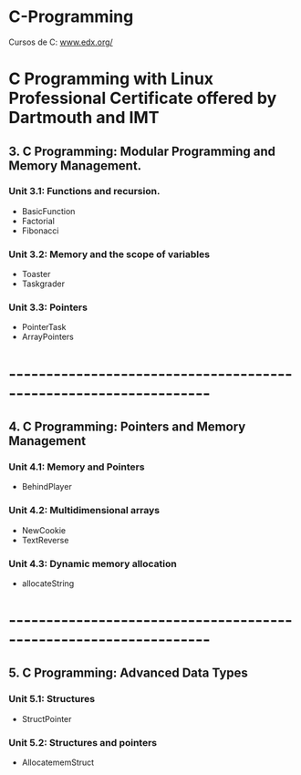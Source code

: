 # C-Programming 
Cursos de C: www.edx.org/

#  C Programming with Linux Professional Certificate offered by Dartmouth and IMT
## 3. C Programming: Modular Programming and Memory Management.
### Unit 3.1: Functions and recursion.
- BasicFunction
- Factorial
- Fibonacci
### Unit 3.2: Memory and the scope of variables
- Toaster
- Taskgrader
### Unit 3.3: Pointers
- PointerTask
- ArrayPointers
# -----------------------------------------------------------------

## 4. C Programming: Pointers and Memory Management
### Unit 4.1: Memory and Pointers
- BehindPlayer
### Unit 4.2: Multidimensional arrays
- NewCookie
- TextReverse
### Unit 4.3: Dynamic memory allocation
- allocateString

# -----------------------------------------------------------------
## 5. C Programming: Advanced Data Types
### Unit 5.1: Structures
- StructPointer
### Unit 5.2: Structures and pointers
- AllocatememStruct
